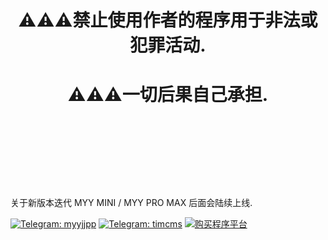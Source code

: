 
# <p align="center">⚠⚠⚠禁止使用作者的程序用于非法或犯罪活动.</p>
# <p align="center">⚠⚠⚠一切后果自己承担.</p>
<br/>
<br/>
<br/>
<br/>
<br/>
<br/>
<p align="left">关于新版本迭代 MYY MINI / MYY PRO MAX 后面会陆续上线.</p>

<a href="https://t.me/myyjjpp"><img src="https://img.shields.io/badge/Telegram-myyjjpp-0088cc" alt="Telegram: myyjjpp"></a>
<a href="https://t.me/timcms"><img src="https://img.shields.io/badge/Telegram-tim-0088cc" alt="Telegram: timcms"></a>
<a href="https://gpt.myyjjpp.com"><img src="https://img.shields.io/badge/购买程序-点击这里-ff9900" alt="购买程序平台"></a>

